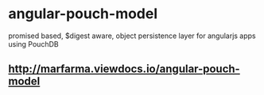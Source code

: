 # angular-pouch-model

promised based, $digest aware, object persistence layer for angularjs apps using PouchDB

## http://marfarma.viewdocs.io/angular-pouch-model


